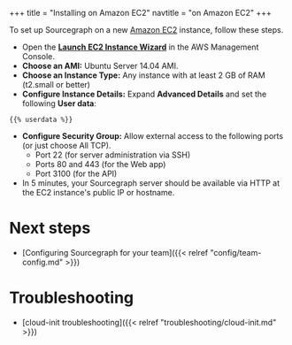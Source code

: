 +++
title = "Installing on Amazon EC2"
navtitle = "on Amazon EC2"
+++

To set up Sourcegraph on a new [Amazon EC2](https://aws.amazon.com/ec2/) instance, follow these steps.

* Open the [**Launch EC2 Instance Wizard**](https://us-west-2.console.aws.amazon.com/ec2/v2/home#LaunchInstanceWizard:) in the AWS Management Console.
* **Choose an AMI:** Ubuntu Server 14.04 AMI.
* **Choose an Instance Type:** Any instance with at least 2 GB of RAM (t2.small or better)
* **Configure Instance Details:** Expand **Advanced Details** and set the following **User data**:
```
{{% userdata %}}
```
* **Configure Security Group:** Allow external access to the following ports (or just choose All TCP).
  * Port 22 (for server administration via SSH)
  * Ports 80 and 443 (for the Web app)
  * Port 3100 (for the API)
* In 5 minutes, your Sourcegraph server should be available via HTTP at the EC2 instance's public IP or hostname.

# Next steps

* [Configuring Sourcegraph for your team]({{< relref "config/team-config.md" >}})

# Troubleshooting

* [cloud-init troubleshooting]({{< relref "troubleshooting/cloud-init.md" >}})

